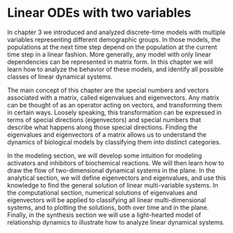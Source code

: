 # Linear ODEs with two variables


In chapter 3 we introduced and analyzed discrete-time models with multiple variables representing different demographic groups. In those models, the populations at the next time step depend on the population at the current time step in a linear fashion. More generally, any model with only linear dependencies can be represented in matrix form. In this chapter we will learn how to analyze the behavior of these models, and identify all possible classes of linear dynamical systems.

The main concept of this chapter are the special numbers and vectors associated with a matrix, called eigenvalues and eigenvectors. Any matrix can be thought of as an operator acting on vectors, and transforming them in certain ways. Loosely speaking, this transformation can be expressed in terms of special directions (eigenvectors) and special numbers that describe what happens along those special directions. Finding the eigenvalues and eigenvectors of a matrix allows us to understand the dynamics of biological models by classifying them into distinct categories.

In the modeling section, we will develop some intuition for modeling activators and inhibitors of biochemical reactions. We will then learn how to draw the flow of two-dimensional dynamical systems in the plane. In the analytical section, we will define eigenvectors and eigenvalues, and use this knowledge to find the general solution of linear multi-variable systems. In the computational section, numerical solutions of eigenvalues and eigenvectors will be applied to classifying all linear multi-dimensional systems, and to plotting the solutions, both over time and in the plane. Finally, in the synthesis section we will use a light-hearted model of relationship dynamics to illustrate how to analyze linear dynamical systems.